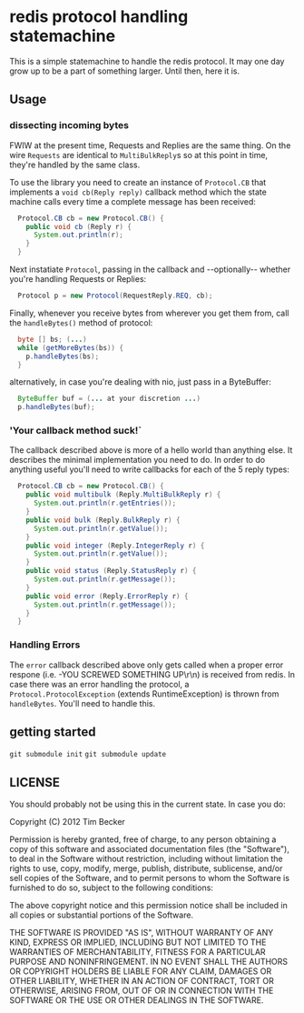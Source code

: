 # redis protocol handling statemachine

This is a simple statemachine to handle the redis protocol. It may one
day grow up to be a part of something larger. Until then, here it is.

## Usage

### dissecting incoming bytes

FWIW at the present time, Requests and Replies are the same thing.
On the wire `Requests` are identical to `MultiBulkReply`s so at this
point in time, they're handled by the same class.

To use the library you need to create an instance of `Protocol.CB` that
implements a `void cb(Reply reply)` callback method which the state
machine calls every time a complete message has been received:

```java
  Protocol.CB cb = new Protocol.CB() {
    public void cb (Reply r) {
      System.out.println(r);
    }
  }
```

Next instatiate `Protocol`, passing in the callback and --optionally--
whether you're handling Requests or Replies:

```java
  Protocol p = new Protocol(RequestReply.REQ, cb);
```

Finally, whenever you receive bytes from wherever you get them from,
call the `handleBytes()` method of protocol:

```java
  byte [] bs; (...)
  while (getMoreBytes(bs)) {
    p.handleBytes(bs);
  }
```

alternatively, in case you're dealing with nio, just pass in a
ByteBuffer:

```java
  ByteBuffer buf = (... at your discretion ...)
  p.handleBytes(buf);
```

### 'Your callback method suck!`

The callback described above is more of a hello world than anything
else. It describes the minimal implementation you need to do. In order
to do anything useful you'll need to write callbacks for each of the 5
reply types:

```java
  Protocol.CB cb = new Protocol.CB() {
    public void multibulk (Reply.MultiBulkReply r) {
      System.out.println(r.getEntries());
    }
    public void bulk (Reply.BulkReply r) {
      System.out.println(r.getValue());
    }
    public void integer (Reply.IntegerReply r) {
      System.out.println(r.getValue());
    }
    public void status (Reply.StatusReply r) {
      System.out.println(r.getMessage());
    }
    public void error (Reply.ErrorReply r) {
      System.out.println(r.getMessage());
    }
  }
```

### Handling Errors

The `error` callback described above only gets called when a proper
error respone (i.e. -YOU SCREWED SOMETHING UP\r\n) is received from
redis. In case there was an error handling the protocol, a
`Protocol.ProtocolException` (extends RuntimeException) is thrown from
`handleBytes`. You'll need to handle this.


## getting started

`git submodule init`
`git submodule update`

## LICENSE

You should probably not be using this in the current state.
In case you do:

Copyright (C) 2012 Tim Becker

Permission is hereby granted, free of charge, to any person obtaining a copy of
this software and associated documentation files (the "Software"), to deal in
the Software without restriction, including without limitation the rights to
use, copy, modify, merge, publish, distribute, sublicense, and/or sell copies
of the Software, and to permit persons to whom the Software is furnished to do
so, subject to the following conditions:

The above copyright notice and this permission notice shall be included in all
copies or substantial portions of the Software.

THE SOFTWARE IS PROVIDED "AS IS", WITHOUT WARRANTY OF ANY KIND, EXPRESS OR
IMPLIED, INCLUDING BUT NOT LIMITED TO THE WARRANTIES OF MERCHANTABILITY,
FITNESS FOR A PARTICULAR PURPOSE AND NONINFRINGEMENT. IN NO EVENT SHALL THE
AUTHORS OR COPYRIGHT HOLDERS BE LIABLE FOR ANY CLAIM, DAMAGES OR OTHER
LIABILITY, WHETHER IN AN ACTION OF CONTRACT, TORT OR OTHERWISE, ARISING FROM,
OUT OF OR IN CONNECTION WITH THE SOFTWARE OR THE USE OR OTHER DEALINGS IN THE
SOFTWARE.
